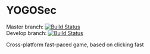 YOGOSec
=======

Master branch: [![Build Status](https://travis-ci.org/aritzhack/YOGOSec.png?branch=master)](https://travis-ci.org/aritzhack/YOGOSec)  
Develop branch: [![Build Status](https://travis-ci.org/aritzhack/YOGOSec.png?branch=develop)](https://travis-ci.org/aritzhack/YOGOSec)

Cross-platform fast-paced game, based on clicking fast
